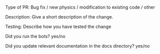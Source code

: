 Type of PR: 
Bug fix / new physics / modification to existing code / other

Description:
Give a short description of the change.

Testing:
Describe how you have tested the change

Did you run the bots? yes/no

Did you update relevant documentation in the docs directory? yes/no